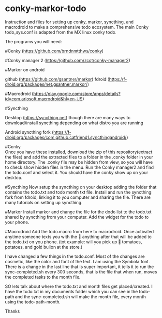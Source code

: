 # conky-markor-todo
Instruction and files for setting up conky, markor, syncthing, and macrodroid to make a comprehensive todo ecosystem.
The main Conky todo_sys.conf is adapted from the MX linux conky todo.

The programs you will need:

  #Conky (https://github.com/brndnmtthws/conky)
  
  #Conky manager 2 (https://github.com/zcot/conky-manager2)
  
  #Markor on android 
  
  github (https://github.com/gsantner/markor)
  fdroid (https://f-droid.org/packages/net.gsantner.markor/)
    
  #Macrodroid (https://play.google.com/store/apps/details?id=com.arlosoft.macrodroid&hl=en-US)
  
  #Syncthing
  
  Desktop (https://syncthing.net) though there are many ways to download/install syncthing depending on what distro you are running
  
  Android syncthing fork (https://f-droid.org/packages/com.github.catfriend1.syncthingandroid/) 

#Conky   
Once you have these installed, download the zip of this repository(extract the files) and add the extracted files to a folder in
the .conky folder in your home directory. The .conky file may be hidden from view, so you will have to check show hidden files in the menu.
Run the Conky manager2 and find the todo.conf and select it. You should have the conky show up on your desktop.

#Syncthing
Now setup the syncthing on your desktop adding the folder that contains the todo.txt and todo month txt file.
Install and run the syncthing fork from fdroid, linking it to you computer and sharing the file. 
There are many tutorials on setting up syncthing.

#Markor
Install markor and change the file for the dodo list to the todo.txt shared by syncthing from your computer.
Add the widget for the todo to your phone.

#Macrodroid
Add the todo.macro from here to macrodroid. Once activated anytime someone texts you with 
the 💪 anything after that will be added to the todo.txt on you phone.
 (txt example: will you pick up 💪 tomatoes, potatoes, and gold bulion at the store.) 



I have changed a few things in the todo.conf.
Most of the changes are cosmetic, like the color and font of the text. I am using the Symbola font.
There is a change in the last line that is super important, it tells it to run the sync-completed.sh 
every 300 seconds, that is the file that when run, moves the completed tasks to the month file.

SO lets talk about where the todo.txt and month files get placed/created. 
I have the todo.txt in my documents folder which you can see in the todo-path and the sync-completed.sh will make the month file, every month using the todo-path-month.

Thanks

